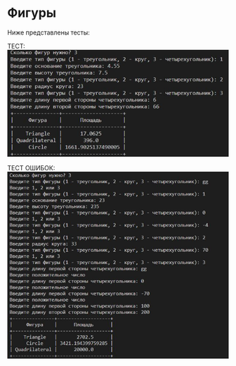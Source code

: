 # Фигуры

Ниже представлены тесты:

ТЕСТ:
![screenshot1](https://github.com/andreich1rkov/-/blob/main/test.JPG)


ТЕСТ ОШИБОК:   
![screenshot2](https://github.com/andreich1rkov/-/blob/main/errors.JPG)
